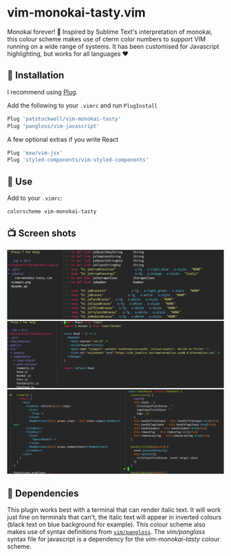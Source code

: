 # vim-monokai-tasty.vim

Monokai forever! :tada: Inspired by Sublime Text's interpretation of monokai, this colour scheme makes use of cterm color numbers to support VIM running on a wide range of systems.
It has been customised for Javascript highlighting, but works for all languages :heart:

## :electric_plug: Installation

I recommend using [Plug](https://github.com/junegunn/vim-plug).

Add the following to your `.vimrc` and run `PlugInstall`

```javascript
Plug 'patstockwell/vim-monokai-tasty'
Plug 'pangloss/vim-javascript'
```

A few optional extras if you write React
```javascript
Plug 'mxw/vim-jsx'
Plug 'styled-components/vim-styled-components'
```

## :wolf: Use

Add to your `.vimrc`:

```
colorscheme vim-monokai-tasty
```

## :tv: Screen shots

![](./example1.png)
![](./example2.png)
![](./example3.png)

## :hammer: Dependencies
This plugin works best with a terminal that can render italic text. It will work just fine on terminals that can't, the italic text will appear in inverted colours (black text on blue background for example).
This colour scheme also makes use of syntax definitions from [`vim/pangloss`](https://github.com/pangloss/vim-javascript). The _vim/panglass_ syntax file for javascript is a dependency for the _vim-monokai-tasty_ colour scheme.

